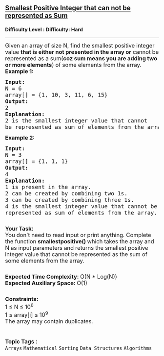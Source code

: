 <h2><a href="https://www.geeksforgeeks.org/problems/smallest-positive-integer-that-can-not-be-represented-as-sum--141631/1">Smallest Positive Integer that can not be represented as Sum</a></h2><h3>Difficulty Level : Difficulty: Hard</h3><hr><div class="problems_problem_content__Xm_eO"><p><span style="font-size:18px">Given an array of size N, find the smallest positive integer value&nbsp;<strong>that is either not presented in the array or</strong>&nbsp;cannot be represented as a sum(<strong>coz sum means you are adding two or more elements</strong>) of some elements from the array.</span><br>
<span style="font-size:18px"><strong>Example 1:</strong></span></p>

<pre><span style="font-size:18px"><strong>Input: </strong>
N = 6
array[] = {1, 10, 3, 11, 6, 15}
<strong>Output: </strong>
2
<strong>Explanation:</strong>
2 is the smallest integer value that cannot 
be represented as sum of elements from the array.</span>
</pre>

<p><span style="font-size:18px"><strong>Example 2:</strong></span></p>

<pre><span style="font-size:18px"><strong>Input: </strong>
N = 3
array[] = {1, 1, 1}
<strong>Output: </strong>
4
<strong>Explanation: </strong>
1 is present in the array. 
2 can be created by combining two 1s.
3 can be created by combining three 1s.
4 is the smallest integer value that cannot be 
represented as sum of elements from the array.</span></pre>

<p><br>
<span style="font-size:18px"><strong>Your Task: &nbsp;</strong><br>
You don't need to read input or print anything. Complete the function <strong>smallestpositive() </strong>which takes the array and N as input parameters and returns the smallest positive integer value that cannot be represented as the sum of some elements from the array.</span></p>

<p><br>
<span style="font-size:18px"><strong>Expected Time Complexity: </strong>O(N * Log(N))<br>
<strong>Expected Auxiliary Space: </strong>O(1)</span></p>

<p><br>
<span style="font-size:18px"><strong>Constraints:</strong><br>
1 ≤ N ≤ 10<sup>6</sup><br>
1 ≤ array[i] ≤ 10<sup>9</sup><br>
The array may contain duplicates.</span></p>
</div><br><p><span style=font-size:18px><strong>Topic Tags : </strong><br><code>Arrays</code>&nbsp;<code>Mathematical</code>&nbsp;<code>Sorting</code>&nbsp;<code>Data Structures</code>&nbsp;<code>Algorithms</code>&nbsp;